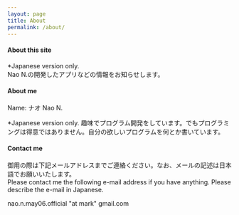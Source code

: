 ```yaml
---
layout: page
title: About
permalink: /about/
---
```


#### About this site
*Japanese version only.  
Nao N.の開発したアプリなどの情報をお知らせします。  


#### About me
Name: ナオ Nao N.  

*Japanese version only.
趣味でプログラム開発をしています。でもプログラミングは得意ではありません。自分の欲しいプログラムを何とか書いています。  


#### Contact me
御用の際は下記メールアドレスまでご連絡ください。なお、メールの記述は日本語でお願いいたします。  
Please contact me the following e-mail address if you have anything. Please describe the e-mail in Japanese.  

nao.n.may06.official "at mark" gmail.com
